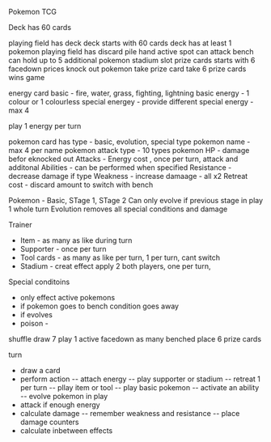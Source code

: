 Pokemon TCG

Deck has 60 cards

playing field has deck
deck starts with 60 cards
deck has at least 1 pokemon
playing field has discard pile
hand
active spot can attack
bench can hold up to 5 additional pokemon
stadium slot
prize cards starts with 6 facedown prices
knock out pokemon take prize card
take 6 prize cards wins game

energy card
basic - fire, water, grass, fighting, lightning
basic energy - 1 colour or 1 colourless
special energey - provide different
special energy - max 4

play 1 energy per turn

pokemon card has type - basic, evolution, special type
pokemon name - max 4 per name
pokemon attack type - 10 types
pokemon HP - damage befor eknocked out
Attacks - Energy cost , once per turn, attack and additonal
Abilities - can be performed when specified
Resistance - decrease damage if type
Weakness - increase damaage - all x2
Retreat cost - discard amount to switch with bench

Pokemon - Basic, STage 1, STage 2
Can only evolve if previous stage in play 1 whole turn
Evolution removes all special conditions and damage

Trainer
- Item - as many as like during turn
- Supporter - once per turn
- Tool cards - as many as like per turn, 1 per turn, cant switch
- Stadium - creat effect apply 2 both players, one per turn, 

Special conditoins
- only effect active pokemons
- if pokemon goes to bench condition goes away
- if evolves
- poison - 


shuffle
draw 7
play 1 active facedown
as many benched
place 6 prize cards

turn
- draw a card
- perform action
-- attach energy
-- play supporter or stadium
-- retreat 1 per turn
-- pllay item or tool
-- play basic pokemon
-- activate an ability
-- evolve pokemon in play
- attack if enough energy
- calculate damage
-- remember weakness and resistance
-- place damage counters
- calculate inbetween effects



